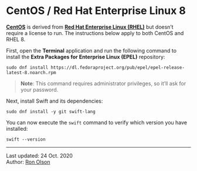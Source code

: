 # CentOS / Red Hat Enterprise Linux 8

[**CentOS**](https://centos.org) is derived from [**Red Hat Enterprise Linux (RHEL)**](https://www.redhat.com/en/technologies/linux-platforms/enterprise-linux) but doesn’t require a license to run. The instructions below apply to both CentOS and RHEL 8.

First, open the **Terminal** application and run the following command to install the **Extra Packages for Enterprise Linux (EPEL)** repository:

```
sudo dnf install https://dl.fedoraproject.org/pub/epel/epel-release-latest-8.noarch.rpm
```

> **Note**: This command requires administrator privileges, so it’ll ask for your password.

Next, install Swift and its dependencies:

```
sudo dnf install -y git swift-lang
```

You can now execute the `swift` command to verify which version you have installed:

```
swift --version
```

---

Last updated: 24 Oct. 2020 \
Author: [Ron Olson](https://github.com/tachoknight)
